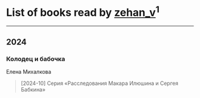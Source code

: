 # List of books read by [zehan_v](http://vk.com/id174598622)<sup>1</sup>
---

## 2024

### Колодец и бабочка
Елена Михалкова
> [2024-10] Серия «Расследования Макара Илюшина и Сергея Бабкина»



